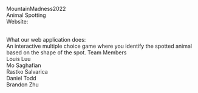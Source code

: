 MountainMadness2022 <br />
Animal Spotting <br />
Website: <br /> <br />

What our web application does:<br />
An interactive multiple choice game where you identify the spotted animal based on the shape of the spot.
Team Members<br />
Louis Luu<br />
Mo Saghafian<br />
Rastko Salvarica<br />
Daniel Todd<br />
Brandon Zhu<br />
